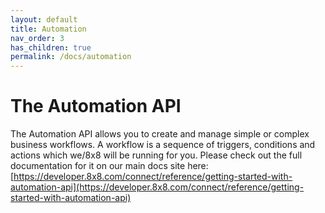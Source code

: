 ```yaml
---
layout: default
title: Automation
nav_order: 3
has_children: true
permalink: /docs/automation
---
```


# The Automation API

The Automation API allows you to create and manage simple or complex business workflows. A workflow is a sequence of triggers, conditions and actions which we/8x8 will be running for you.
Please check out the full documentation for it on our main docs site here: [https://developer.8x8.com/connect/reference/getting-started-with-automation-api](https://developer.8x8.com/connect/reference/getting-started-with-automation-api)
